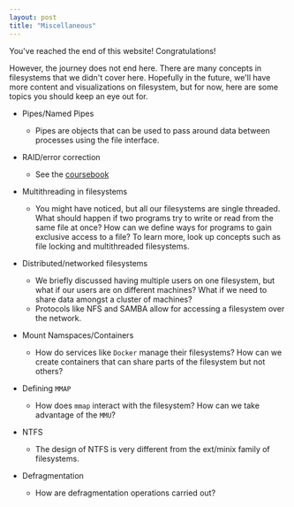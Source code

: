 ```yaml
---
layout: post
title: "Miscellaneous"
---
```


You've reached the end of this website!
Congratulations!

However, the journey does not end here.
There are many concepts in filesystems that we didn't cover here.
Hopefully in the future, we'll have more content and visualizations on filesystem, but for now, here are some topics you should keep an eye out for.

+ Pipes/Named Pipes
   * Pipes are objects that can be used to pass around data between processes using the file interface.

+ RAID/error correction
    * See the [coursebook](https://github.com/illinois-cs241/coursebook/wiki/Filesystems#raid---redundant-array-of-inexpensive-disks)

+ Multithreading in filesystems
   * You might have noticed, but all our filesystems are single threaded.
    What should happen if two programs try to write or read from the same file at
     once?
     How can we define ways for programs to gain exclusive access to a file?
     To learn more, look up concepts such as file locking and multithreaded filesystems.

+ Distributed/networked filesystems
    * We briefly discussed having multiple users on one filesystem, but what if
      our users are on different machines?
      What if we need to share data amongst a cluster of machines?
    * Protocols like NFS and SAMBA allow for accessing a filesystem over the network.


+ Mount Namspaces/Containers
    * How do services like `Docker` manage their filesystems?
    How can we create containers that can share parts of the filesystem but not others?

+ Defining `MMAP`
    * How does `mmap` interact with the filesystem?
    How can we take advantage of the `MMU`?

+ NTFS
    * The design of NTFS is very different from the ext/minix family of filesystems.

+ Defragmentation
    * How are defragmentation operations carried out?
